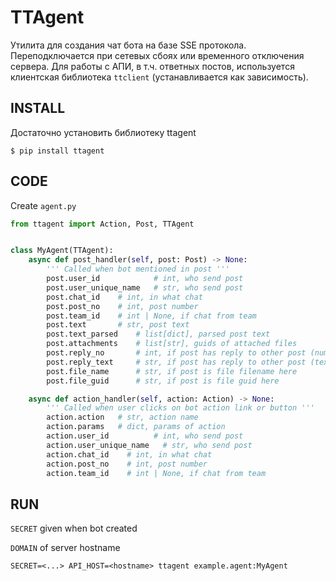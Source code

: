 # TTAgent

Утилита для создания чат бота на базе SSE протокола.
Переподключается при сетевых сбоях или временного отключения сервера.
Для работы с АПИ, в т.ч. ответных постов, используется клиентская библиотека `ttclient`
(устанавливается как зависимость).


## INSTALL

Достаточно установить библиотеку ttagent

```
$ pip install ttagent
```


## CODE

Create `agent.py`

```python
from ttagent import Action, Post, TTAgent


class MyAgent(TTAgent):
    async def post_handler(self, post: Post) -> None:
        ''' Called when bot mentioned in post '''
        post.user_id            # int, who send post
        post.user_unique_name   # str, who send post
        post.chat_id    # int, in what chat
        post.post_no    # int, post number
        post.team_id    # int | None, if chat from team
        post.text       # str, post text
        post.text_parsed    # list[dict], parsed post text
        post.attachments    # list[str], guids of attached files
        post.reply_no       # int, if post has reply to other post (number)
        post.reply_text     # str, if post has reply to other post (text)
        post.file_name      # str, if post is file filename here
        post.file_guid      # str, if post is file guid here

    async def action_handler(self, action: Action) -> None:
        ''' Called when user clicks on bot action link or button '''
        action.action   # str, action name
        action.params   # dict, params of action
        action.user_id          # int, who send post
        action.user_unique_name   # str, who send post
        action.chat_id    # int, in what chat
        action.post_no    # int, post number
        action.team_id    # int | None, if chat from team
```


## RUN

`SECRET` given when bot created

`DOMAIN` of server hostname

```
SECRET=<...> API_HOST=<hostname> ttagent example.agent:MyAgent
```
